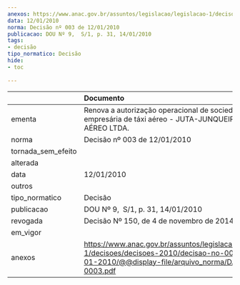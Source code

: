 ```yaml
---
anexos: https://www.anac.gov.br/assuntos/legislacao/legislacao-1/decisoes/decisoes-2010/decisao-no-003-de-12-01-2010/@@display-file/arquivo_norma/DA2010-0003.pdf
data: 12/01/2010
norma: Decisão nº 003 de 12/01/2010
publicacao: DOU Nº 9,  S/1, p. 31, 14/01/2010
tags:
- decisão
tipo_normatico: Decisão
hide: 
- toc 
 
---
```


|                    | Documento                                                                                                                                                 |
|:-------------------|:----------------------------------------------------------------------------------------------------------------------------------------------------------|
| ementa             | Renova a autorização operacional de sociedade empresária de táxi aéreo - JUTA-JUNQUEIRA TÁXI AÉREO LTDA.                                                  |
| norma              | Decisão nº 003 de 12/01/2010                                                                                                                              |
| tornada_sem_efeito |                                                                                                                                                           |
| alterada           |                                                                                                                                                           |
| data               | 12/01/2010                                                                                                                                                |
| outros             |                                                                                                                                                           |
| tipo_normatico     | Decisão                                                                                                                                                   |
| publicacao         | DOU Nº 9,  S/1, p. 31, 14/01/2010                                                                                                                         |
| revogada           | Decisão Nº 150, de 4 de novembro de 2014                                                                                                                  |
| em_vigor           |                                                                                                                                                           |
| anexos             | https://www.anac.gov.br/assuntos/legislacao/legislacao-1/decisoes/decisoes-2010/decisao-no-003-de-12-01-2010/@@display-file/arquivo_norma/DA2010-0003.pdf |